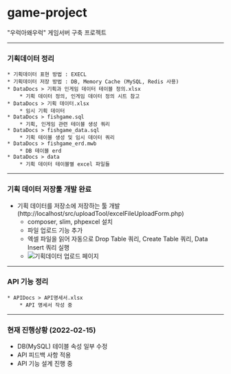 # game-project
"우럭아왜우럭" 게임서버 구축 프로젝트

---
### 기획데이터 정리
    * 기획데이터 표현 방법 : EXECL
    * 기획데이터 저장 방법 : DB, Memory Cache (MySQL, Redis 사용)
    * DataDocs > 기획과 인게임 데이터 테이블 정의.xlsx
        * 기획 데이터 정의, 인게임 데이터 정의 시트 참고
    * DataDocs > 기획 데이터.xlsx
        * 임시 기획 데이터
    * DataDocs > fishgame.sql
        * 기획, 인게임 관련 테이블 생성 쿼리
    * DataDocs > fishgame_data.sql
        * 기획 테이블 생성 및 임시 데이터 쿼리
    * DataDocs > fishgame_erd.mwb
        * DB 테이블 erd
    * DataDocs > data
        * 기획 데이터 테이블별 excel 파일들
---
### 기획 데이터 저장툴 개발 완료
* 기획 데이터를 저장소에 저장하는 툴 개발 (http://localhost/src/uploadTool/excelFileUploadForm.php)
  * composer, slim, phpexcel 설치
  * 파일 업로드 기능 추가
  * 엑셀 파일을 읽어 자동으로 Drop Table 쿼리, Create Table 쿼리, Data Insert 쿼리 실행
  * ![기획데이터 업로드 페이지](https://user-images.githubusercontent.com/97434281/153375531-bf153072-1ec3-4e12-a891-ff5891aff55c.PNG)

---
### API 기능 정리
    * APIDocs > API명세서.xlsx
        * API 명세서 작성 중
---
### 현재 진행상황 (2022-02-15)
* DB(MySQL) 테이블 속성 일부 수정
* API 피드백 사항 적용
* API 기능 설계 진행 중 
